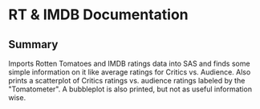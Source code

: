 # RT & IMDB Documentation

## Summary
Imports Rotten Tomatoes and IMDB ratings data into SAS and finds some simple information on it like average ratings for Critics vs. Audience. Also prints a scatterplot of Critics ratings vs. audience ratings labeled by the "Tomatometer". A bubbleplot is also printed, but not as useful information wise.
